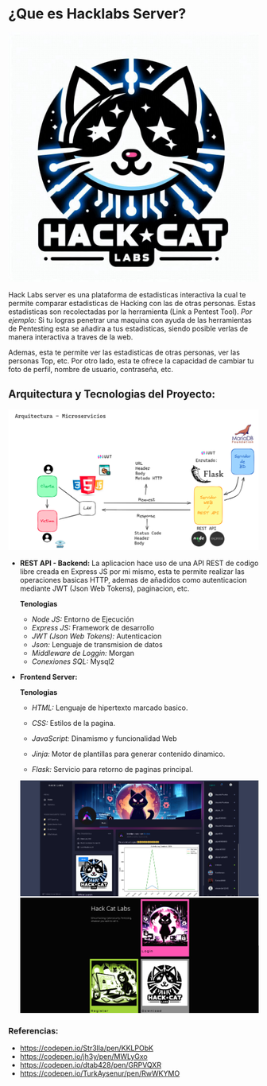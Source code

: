 # ¿Que es Hacklabs Server?

![enter image description here](https://raw.githubusercontent.com/XanderL2/HackLabsServer/main/.preview/logo.png)

Hack Labs server es una plataforma de estadisticas interactiva la cual te permite comparar estadisticas de Hacking con las de otras personas. Estas estadisticas son recolectadas por la herramienta (Link a Pentest Tool). *Por ejemplo:*  Si tu logras penetrar una maquina con ayuda de las herramientas de Pentesting esta se añadira a tus estadisticas, siendo posible verlas de manera interactiva a traves de la web. 

Ademas, esta te permite ver las estadisticas de otras personas, ver las personas Top, etc. Por otro lado, esta te ofrece la capacidad de cambiar tu foto de perfil, nombre de usuario, contraseña, etc.


## Arquitectura y Tecnologias del Proyecto:

![enter image description here](https://raw.githubusercontent.com/XanderL2/HackLabsServer/main/.preview/architecure.png)


- **REST API - Backend:** La aplicacion hace uso de una API REST de codigo libre creada en Express JS por mi mismo, esta te permite realizar las operaciones basicas HTTP, ademas de añadidos como autenticacion mediante JWT (Json Web Tokens), paginacion, etc.



    **Tenologias**
    - *Node JS:* Entorno de Ejecución
    - *Express JS:* Framework de desarrollo
    - *JWT (Json Web Tokens):* Autenticacion
    - *Json:* Lenguaje de transmision de datos
    - *Middleware de Loggin:* Morgan
    - *Conexiones SQL:* Mysql2


- **Frontend Server:** 

    **Tenologias**
    - *HTML:* Lenguaje de hipertexto marcado basico.
    - *CSS:* Estilos de la pagina.
    - *JavaScript:* Dinamismo y funcionalidad Web
    - *Jinja:* Motor de plantillas para generar contenido dinamico.


    - *Flask:* Servicio para retorno de paginas principal.

   ![enter image description here](https://raw.githubusercontent.com/XanderL2/HackLabsServer/main/.preview/index.png)<br>
   ![enter image description here](https://raw.githubusercontent.com/XanderL2/HackLabsServer/main/.preview/landing.png)


### Referencias:
-  https://codepen.io/Str3lla/pen/KKLPObK
-  https://codepen.io/jh3y/pen/MWLyGxo
-  https://codepen.io/dtab428/pen/GRPVQXR
- https://codepen.io/TurkAysenur/pen/RwWKYMO
